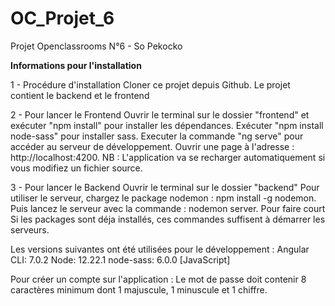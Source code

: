 # OC_Projet_6
Projet Openclassrooms N°6 - So Pekocko

****Informations pour l'installation****

1 - Procédure d'installation
Cloner ce projet depuis Github.
Le projet contient le backend et le frontend

2 - Pour lancer le Frontend
Ouvrir le terminal sur le dossier "frontend" et exécuter "npm install" pour installer les dépendances.
Exécuter "npm install node-sass" pour installer sass.
Executer la commande "ng serve" pour accéder au serveur de développement.
Ouvrir une page à l'adresse : http://localhost:4200.
NB : L'application va se recharger automatiquement si vous modifiez un fichier source.

3 - Pour lancer le Backend
Ouvrir le terminal sur le dossier "backend"
Pour utiliser le serveur, chargez le package nodemon : npm install -g nodemon.
Puis lancez le serveur avec la commande : nodemon server.
Pour faire court
Si les packages sont déja installés, ces commandes suffisent à démarrer les serveurs.


Les versions suivantes ont été utilisées pour le développement :
Angular CLI: 7.0.2
Node: 12.22.1
node-sass: 6.0.0  [JavaScript]

Pour créer un compte sur l'application : Le mot de passe doit contenir 8 caractères minimum dont 1 majuscule, 1 minuscule et 1 chiffre.

